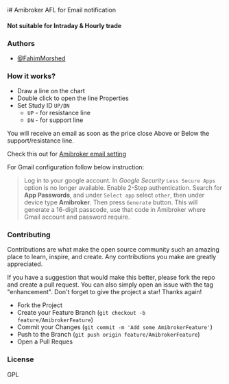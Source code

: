 i# Amibroker AFL for Email notification
#### Not suitable for Intraday & Hourly trade

### Authors

- [@FahimMorshed](https://www.linkedin.com/in/fahim-morshed-jat/)

### How it works?

 - Draw a line on the chart
 - Double click to open the line Properties
 - Set Study ID `UP/DN`
    - `UP` - for resistance line
    - `DN` - for support line

You will receive an email as soon as the price close Above or Below the support/resistance line.

Check this out for [Amibroker email setting](https://www.amibroker.com/kb/2014/11/12/how-to-configure-alerts-to-work-with-ssl-e-mail-accounts/)

For Gmail configuration follow below instruction:
> Log in to your google account. In <i>Google Security</i> `Less Secure Apps` option is no longer available.
> Enable 2-Step authentication. Search for <b>App Passwords</b>, and under `Select app` select `other`,
> then under device type <b>Amibroker</b>. Then press `Generate` button.
> This will generate a 16-digit passcode, use that code in Amibroker where Gmail account and password
> require.

### Contributing

Contributions are what make the open source community such an amazing place to learn, inspire, and create. Any contributions you make are greatly appreciated.

If you have a suggestion that would make this better, please fork the repo and create a pull request. You can also simply open an issue with the tag "enhancement". Don't forget to give the project a star! Thanks again!

- Fork the Project
- Create your Feature Branch (`git checkout -b feature/AmibrokerFeature`)
- Commit your Changes (`git commit -m 'Add some AmibrokerFeature'`)
- Push to the Branch (`git push origin feature/AmibrokerFeature`)
- Open a Pull Reques

### License

GPL
